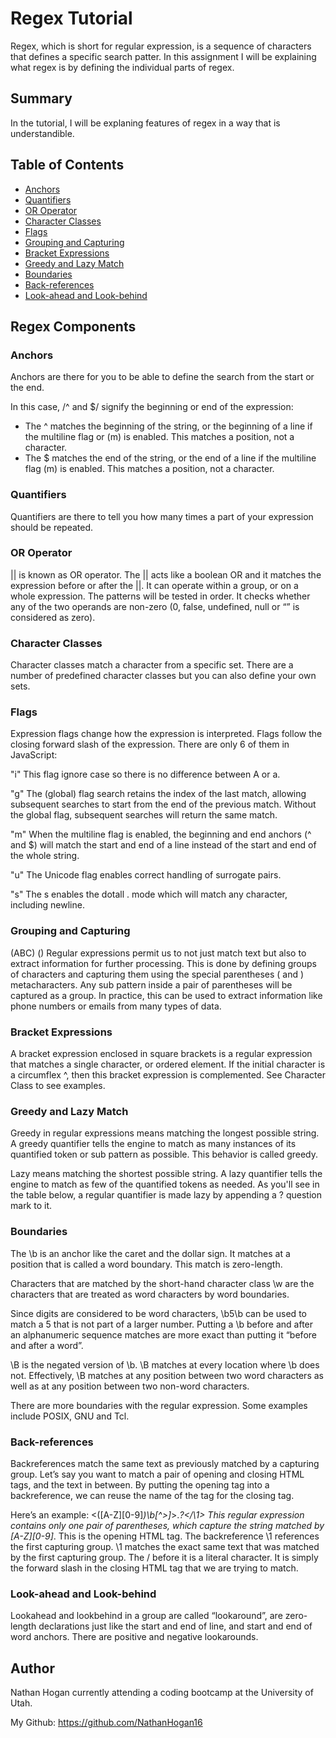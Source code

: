 # Regex Tutorial

Regex, which is short for regular expression, is a sequence of characters that defines a specific search patter. In this assignment I will be explaining what regex is by defining the individual parts of regex.

## Summary

In the tutorial, I will be explaning features of regex in a way that is understandible.
## Table of Contents

- [Anchors](#anchors)
- [Quantifiers](#quantifiers)
- [OR Operator](#or-operator)
- [Character Classes](#character-classes)
- [Flags](#flags)
- [Grouping and Capturing](#grouping-and-capturing)
- [Bracket Expressions](#bracket-expressions)
- [Greedy and Lazy Match](#greedy-and-lazy-match)
- [Boundaries](#boundaries)
- [Back-references](#back-references)
- [Look-ahead and Look-behind](#look-ahead-and-look-behind)

## Regex Components

### Anchors
 Anchors are there for you to be able to define the search from the start or the end.

 In this case, /^ and $/ signify the beginning or end of the expression:

* The ^ matches the beginning of the string, or the beginning of a line if the multiline flag or (m) is enabled. This matches a position, not a character.
* The $ matches the end of the string, or the end of a line if the multiline flag (m) is enabled. This matches a position, not a character.
### Quantifiers
Quantifiers are there to tell you how many times a part of your expression should be repeated.

### OR Operator
|| is known as OR operator. The || acts like a boolean OR and it matches the expression before or after the ||. It can operate within a group, or on a whole expression. The patterns will be tested in order. It checks whether any of the two operands are non-zero (0, false, undefined, null or “” is considered as zero).

### Character Classes
Character classes match a character from a specific set. There are a number of predefined character classes but you can also define your own sets.

### Flags
Expression flags change how the expression is interpreted. Flags follow the closing forward slash of the expression. There are only 6 of them in JavaScript:

"i"
This flag ignore case so there is no difference between A or a.

"g" The (global) flag search retains the index of the last match, allowing subsequent searches to start from the end of
the previous match. Without the global flag, subsequent searches will return the same match.

"m" When the multiline flag is enabled, the beginning and end anchors (^ and $) will match the start and end of a line instead of the start and end of the whole string.

"u" The Unicode flag enables correct handling of surrogate pairs.

"s" The s enables the dotall . mode which will match any character, including newline.

### Grouping and Capturing
(ABC) () Regular expressions permit us to not just match text but also to extract information for further processing. This is done by defining groups of characters and capturing them using the special parentheses ( and ) metacharacters. Any sub pattern inside a pair of parentheses will be captured as a group. In practice, this can be used to extract information like phone numbers or emails from many types of data.

### Bracket Expressions
A bracket expression enclosed in square brackets is a regular expression that matches a single character, or ordered element. If the initial character is a circumflex ^, then this bracket expression is complemented. See Character Class to see examples.

### Greedy and Lazy Match
Greedy in regular expressions means matching the longest possible string. A greedy quantifier tells the engine to match as many instances of its quantified token or sub pattern as possible. This behavior is called greedy.

Lazy means matching the shortest possible string. A lazy quantifier tells the engine to match as few of the quantified tokens as needed. As you'll see in the table below, a regular quantifier is made lazy by appending a ? question mark to it.

### Boundaries
The \b is an anchor like the caret and the dollar sign. It matches at a position that is called a word boundary. This match is zero-length.

Characters that are matched by the short-hand character class \w are the characters that are treated as word characters by word boundaries.

Since digits are considered to be word characters, \b5\b can be used to match a 5 that is not part of a larger number. Putting a \b before and after an alphanumeric sequence matches are more exact than putting it “before and after a word”.

\B is the negated version of \b. \B matches at every location where \b does not. Effectively, \B matches at any position between two word characters as well as at any position between two non-word characters.

There are more boundaries with the regular expression. Some examples include POSIX, GNU and Tcl.

### Back-references
Backreferences match the same text as previously matched by a capturing group. Let’s say you want to match a pair of opening and closing HTML tags, and the text in between. By putting the opening tag into a backreference, we can reuse the name of the tag for the closing tag.

Here’s an example: <([A-Z][0-9]*)\b[^>]*>.*?</\1> This regular expression contains only one pair of parentheses, which capture the string matched by [A-Z][0-9]*. This is the opening HTML tag. The backreference \1 references the first capturing group. \1 matches the exact same text that was matched by the first capturing group. The / before it is a literal character. It is simply the forward slash in the closing HTML tag that we are trying to match.

### Look-ahead and Look-behind
Lookahead and lookbehind in a group are called “lookaround”, are zero-length declarations just like the start and end of line, and start and end of word anchors. There are positive and negative lookarounds.

## Author
Nathan Hogan currently attending a coding bootcamp at the University of Utah.

My Github: https://github.com/NathanHogan16
